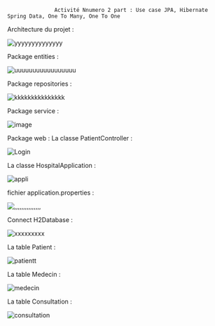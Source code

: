                    Activité Nnumero 2 part : Use case JPA, Hibernate Spring Data, One To Many, One To One

 Architecture du projet :


![yyyyyyyyyyyyyy](https://user-images.githubusercontent.com/107000262/232853263-5129093a-0bc7-4170-b1be-a5c951e11d3d.png)

Package entities :

![uuuuuuuuuuuuuuuuu](https://user-images.githubusercontent.com/107000262/232855779-68d33367-697f-4256-81bf-cfcb0b95f1a6.png)


Package repositories :

![kkkkkkkkkkkkkkk](https://user-images.githubusercontent.com/107000262/232856202-dc0230e8-66cb-4b7f-96b2-a1165eb63760.png)

 Package service :

![image](https://user-images.githubusercontent.com/107000262/232856487-3d0df6ab-d9bb-4964-afd9-3176ed9e1e49.png)

Package web :
 La classe PatientController :

![Login](https://github.com/HousnaAghzer/All-Ressources-/blob/master/58.png)

La classe HospitalApplication :


![appli](https://user-images.githubusercontent.com/107000262/232944217-25312824-c1be-4257-8d56-22f16c283189.png)


fichier application.properties :

![,,,,,,,,,,,,,,,](https://user-images.githubusercontent.com/107000262/232857572-7a025f56-8546-4cc1-a84a-f6f241d04772.png)

 Connect H2Database :

![xxxxxxxxx](https://user-images.githubusercontent.com/107000262/232858773-9447fea3-fca8-479c-b77a-a6868aa657bb.png)


 La table Patient :

![patientt](https://user-images.githubusercontent.com/107000262/232860895-777ee011-72f4-4ec7-bdd1-009057c0ad80.png)


 La table Medecin :

![medecin](https://user-images.githubusercontent.com/107000262/232860955-348ab234-9fd3-4d7e-bfbb-4d726b0bf1e0.png)




La table Consultation :

![consultation](https://user-images.githubusercontent.com/107000262/232860998-2faa261d-5f5a-4e4a-b67e-6c099ba39da1.png)

